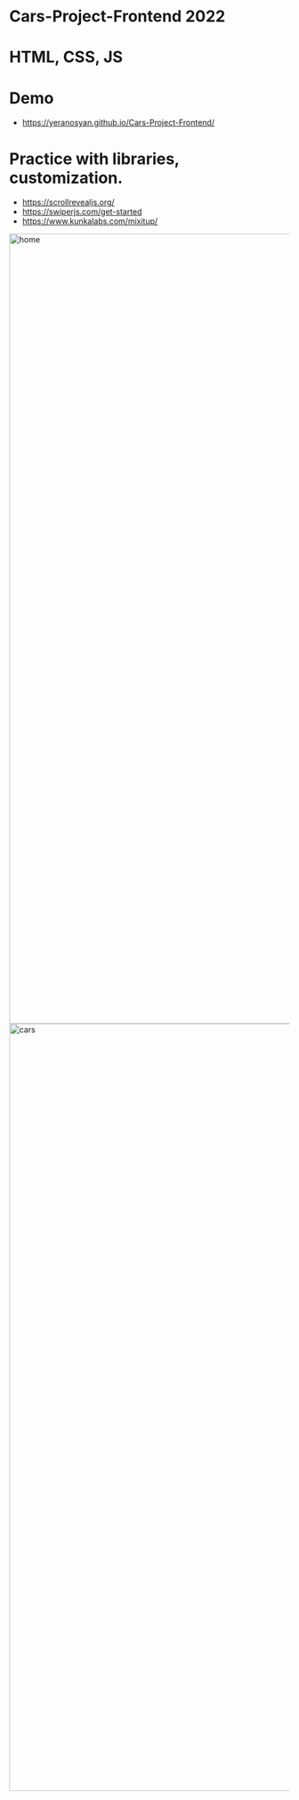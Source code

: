 # Cars-Project-Frontend 2022
# HTML, CSS, JS
# Demo
- https://yeranosyan.github.io/Cars-Project-Frontend/
# Practice with libraries, customization.
- https://scrollrevealjs.org/
- https://swiperjs.com/get-started
- https://www.kunkalabs.com/mixitup/
<img width="1418" alt="home" src="https://github.com/Yeranosyan/Cars-Project-Frontend/assets/120154377/7fd464a6-2b3d-49cc-8ed0-eae22fd86c47">
<img width="1377" alt="cars" src="https://github.com/Yeranosyan/Cars-Project-Frontend/assets/120154377/47acaf9b-75e4-465b-bf21-186e70085406">
